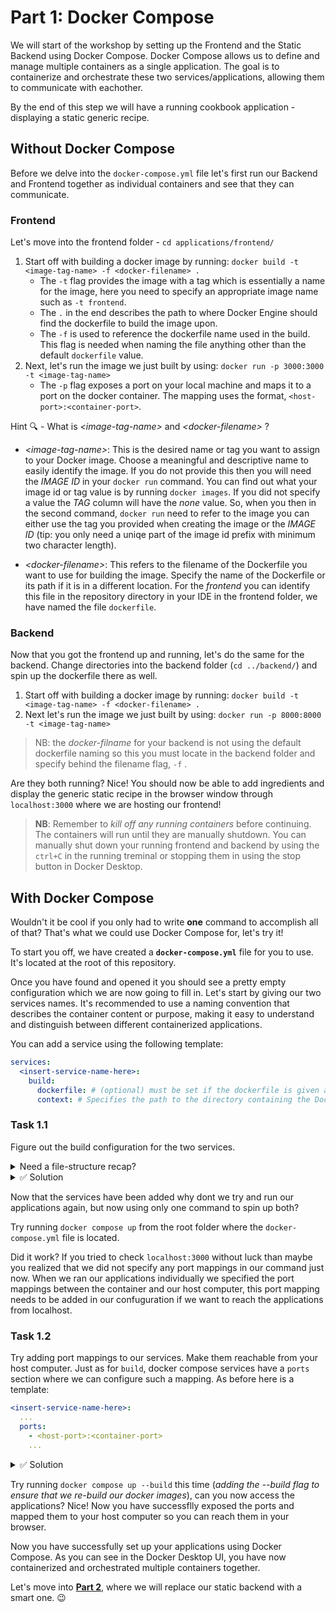 # Part 1: Docker Compose

We will start of the workshop by setting up the Frontend and the Static Backend using Docker Compose. Docker Compose allows us to define and manage multiple containers as a single application. The goal is to containerize and orchestrate these two services/applications, allowing them to communicate with eachother.

By the end of this step we will have a running cookbook application - displaying a static generic recipe.

## Without Docker Compose

Before we delve into the `docker-compose.yml` file let's first run our Backend and Frontend together as individual containers and see that they can communicate.

### Frontend

Let's move into the frontend folder - `cd applications/frontend/`

1. Start off with building a docker image by running: `docker build -t <image-tag-name> -f <docker-filename> .`
   - The `-t` flag provides the image with a tag which is essentially a name for the image, here you need to specify an appropriate image name such as `-t frontend`.
   - The `.` in the end describes the path to where Docker Engine should find the dockerfile to build the image upon.
   - The `-f` is used to reference the dockerfile name used in the build. This flag is needed when naming the file anything other than the default `dockerfile` value.
2. Next, let's run the image we just built by using: `docker run -p 3000:3000 -t <image-tag-name>`
   - The `-p` flag exposes a port on your local machine and maps it to a port on the docker container. The mapping uses the format, `<host-port>:<container-port>`.

<dispaly>
<summary>

Hint 🔍 - What is _&lt;image-tag-name&gt;_ and _&lt;docker-filename&gt;_ ?

</summary>

- _&lt;image-tag-name&gt;_: This is the desired name or tag you want to assign to your Docker image. Choose a meaningful and descriptive name to easily identify the image. If you do not provide this then you will need the _IMAGE ID_ in your `docker run` command. You can find out what your image id or tag value is by running `docker images`. If you did not specify a value the _TAG_ column will have the _none_ value. So, when you then in the second command, `docker run` need to refer to the image you can either use the tag you provided when creating the image or the _IMAGE ID_ (tip: you only need a uniqe part of the image id prefix with minimum two character length).

- _&lt;docker-filename&gt;_: This refers to the filename of the Dockerfile you want to use for building the image. Specify the name of the Dockerfile or its path if it is in a different location. For the _frontend_ you can identify this file in the repository directory in your IDE in the frontend folder, we have named the file `dockerfile`.

  </display>

### Backend

Now that you got the frontend up and running, let's do the same for the backend. Change directories into the backend folder (`cd ../backend/`) and spin up the dockerfile there as well.

1. Start off with building a docker image by running: `docker build -t <image-tag-name> -f <docker-filename> .`
2. Next let's run the image we just built by using: `docker run -p 8000:8000 -t <image-tag-name>`

> NB: the _docker-filname_ for your backend is not using the default dockerfile naming so this you must locate in the backend folder and specify behind the filename flag, `-f` .

Are they both running? Nice! You should now be able to add ingredients and display the generic static recipe in the browser window through `localhost:3000` where we are hosting our frontend!

> **NB**: Remember to _kill off any running containers_ before continuing. The containers will run until they are manually shutdown. You can manually shut down your running frontend and backend by using the `ctrl+C` in the running treminal or stopping them in using the stop button in Docker Desktop.

## With Docker Compose

Wouldn't it be cool if you only had to write **one** command to accomplish all of that? That's what we could use Docker Compose for, let's try it!

To start you off, we have created a **`docker-compose.yml`** file for you to use. It's located at the root of this repository.

Once you have found and opened it you should see a pretty empty configuration which we are now going to fill in. Let's start by giving our two services names. It's recommended to use a naming convention that describes the container content or purpose, making it easy to understand and distinguish between different containerized applications.

You can add a service using the following template:

```yml
services:
  <insert-service-name-here>:
    build:
      dockerfile: # (optional) must be set if the dockerfile is given a different value than the default name 'Dockerfile'.
      context: # Specifies the path to the directory containing the Dockerfile and the build context.
```

### Task 1.1

Figure out the build configuration for the two services. 

<details>
<summary>Need a file-structure recap? </summary>
We have the following folder structure to work with, where the applications each have configured docker files in their respective root folders:

```
 root/
    docker-compose.yml
    applications/
        frontend/
        backend/
```

</details>

<details>
<summary>✅ Solution</summary>
For the frontend service the context and dockerfile should be:

```yml
codepub-frontend:
  build:
    dockerfile: dockerfile
    context: applications/frontend/
```

Similarly the backend build configuration should be:

```yml
codepub-backend:
  build:
    dockerfile: backend.dockerfile
    context: applications/backend/
```

</details>

Now that the services have been added why dont we try and run our applications again, but now using only one command to spin up both?

Try running `docker compose up` from the root folder where the `docker-compose.yml` file is located.

Did it work? If you tried to check `localhost:3000` without luck than maybe you realized that we did not specify any port mappings in our command just now. When we ran our applications individually we specified the port mappings between the container and our host computer, this port mapping needs to be added in our confuguration if we want to reach the applications from localhost.

### Task 1.2

Try adding port mappings to our services. Make them reachable from your host computer. Just as for `build`, docker compose services have a `ports` section where we can configure such a mapping. As before here is a template:

```yml
<insert-service-name-here>:
  ...
  ports:
    - <host-port>:<container-port>
    ...
```

<details>
<summary>✅ Solution</summary>

At the end of this task you should have a `docker-compose.yml` file that looks like this:

```yml
version: "3"
services:
  codepub-frontend:
    build:
      dockerfile: dockerfile
      context: applications/frontend/
    ports:
      - "3000:3000"
  codepub-backend:
    build:
      dockerfile: backend.dockerfile
      context: applications/backend/
    ports:
      - "8000:8000"
```

</details>

Try running `docker compose up --build` this time (_adding the --build flag to ensure that we re-build our docker images_), can you now access the applications? Nice! Now you have successflly exposed the ports and mapped them to your host computer so you can reach them in your browser.

Now you have successfully set up your applications using Docker Compose. As you can see in the Docker Desktop UI, you have now containerized and orchestrated multiple containers together.

Let's move into **[Part 2](../02-replace-backend/README.md)**, where we will replace our static backend with a smart one. 😉
